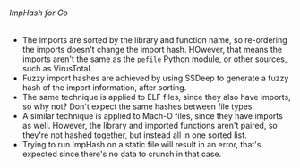 ###### ImpHash for Go

* The imports are sorted by the library and function name, so re-ordering the imports doesn't change the import hash. HOwever, that means the imports aren't the same as the `pefile` Python module, or other sources, such as VirusTotal.
* Fuzzy import hashes are achieved by using SSDeep to generate a fuzzy hash of the import information, after sorting.
* The same technique is applied to ELF files, since they also have imports, so why not? Don't expect the same hashes between file types.
* A similar technique is applied to Mach-O files, since they have imports as well. However, the library and imported functions aren't paired, so they're not hashed together, but instead all in one sorted list.
* Trying to run ImpHash on a static file will result in an error, that's expected since there's no data to crunch in that case.